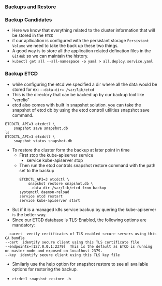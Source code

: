 ### Backups and Restore

### Backup Candidates

* Here we know that everything related to the cluster information that will be stored in the ```ETCD```
* if our apllication is configured with the persistant storage ```Persistant Volume``` we need to take the back up these two things.
* A good way is to store all the application related defination files in the ```GitHub``` so we can maintain the history.
* ```kubectl get all --all-namespace -o yaml > all.deploy.service.yaml```

### Backup ETCD

* while configuring the etcd we specified a dir where all the data would be stored for ex: ```--data-dir= /var/lib/etcd```
* This is the directory that can be backed up by our backup tool like "verelio"
* etcd also comes with built in snapshot solution. you can take the snapshot of etcd db by using the etcd controll utilities snapshot save command.
```
ETCDCTL_API=3 etcdctl \
    snapshot save snapshot.db
ls
ETCDCTL_API=3 etcdctl \
    snapshot status snapshot.db
```
* To restore the cluster form the backup at later point in time 
    * First stop the kube-apiserver service
        * service kube-apiserver stop
    * Then run the etcd controls snapshot restore command with the path set to the backup
        ```
        ETCDCTL_API=3 etcdctl \
            snapshot restore snapshot.db \
            --data-dir /var/lib/etcd-from-backup
        systemctl daemon-reload
        service etcd restart
        service kube-apiserver start
        ```
* But if it is a managed k8s service backup by quering the kube-apiserver is the better way.
* Since our ETCD database is TLS-Enabled, the following options are mandatory:
```
--cacert  verify certificates of TLS-enabled secure servers using this CA bundle
--cert  identify secure client using this TLS certificate file
--endpoints=[127.0.0.1:2379]  This is the default as ETCD is running on master node and exposed on localhost 2379.
--key  identify secure client using this TLS key file
```

* Similarly use the help option for snapshot restore to see all available options for restoring the backup.

* ```etcdctl snapshot restore -h```
